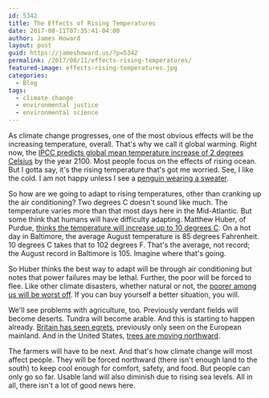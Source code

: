 ```yaml
---
id: 5342
title: The Effects of Rising Temperatures
date: 2017-08-11T07:35:41-04:00
author: James Howard
layout: post
guid: https://jameshoward.us/?p=5342
permalink: /2017/08/11/effects-rising-temperatures/
featured-image: effects-rising-temperatures.jpg
categories:
  - Blog
tags:
  - climate change
  - environmental justice
  - environmental science
---
```

As climate change progresses, one of the most obvious effects will
be the increasing temperature, overall.  That's why we call it
global warming.  Right now, the [IPCC predicts global mean temperature
increase of 2 degrees Celsius](http://www.wri.org/ipcc-infographics)
by the year 2100.  Most people focus on the effects of rising ocean.
But I gotta say, it's the rising temperature that's got me worried.
See, I like the cold.  I am not happy unless I see a [penguin wearing
a sweater](http://www.snopes.com/critters/crusader/penguins.asp).

So how are we going to adapt to rising temperatures, other than
cranking up the air conditioning?  Two degrees C doesn't sound like
much.  The temperature varies more than that most days here in the
Mid-Atlantic.  But some think that humans will have difficulty
adapting.  Matthew Huber, of Purdue, [thinks the temperature will
increase up to 10 degrees
C](https://www.theatlantic.com/health/archive/2012/03/will-the-human-body-be-able-to-adapt-to-rising-temperatures/255223/).
On a hot day in Baltimore, the average August temperature is 85
degrees Fahrenheit.  10 degrees C takes that to 102 degrees F.
That's the average, not record; the August record in Baltimore is
105.  Imagine where that's going.

So Huber thinks the best way to adapt will be through air conditioning
but notes that power failures may be lethal.  Further, the poor
will be forced to flee.  Like other climate disasters, whether
natural or not, the [poorer among us will be worst
off](/2015/06/04/wealthier-communities-pay-less-for-flood-insurance/).  If
you can buy yourself a better situation, you will.

We'll see problems with agriculture, too.  Previously verdant fields
will become deserts.  Tundra will become arable.  And this is
starting to happen already.  [Britain has seen
egrets](http://www.telegraph.co.uk/news/earth/earthnews/8708873/Climate-change-pushing-animals-further-north.html),
previously only seen on the European mainland.  And in the United
States, [trees are moving
northward](https://www.theatlantic.com/science/archive/2017/05/go-west-my-sap/526899/).

The farmers will have to be next.  And that's how climate change
will most affect people.  They will be forced northward (there isn't
enough land to the south) to keep cool enough for comfort, safety,
and food.  But people can only go so far.  Usable land will also
diminish due to rising sea levels.  All in all, there isn't a lot
of good news here.
